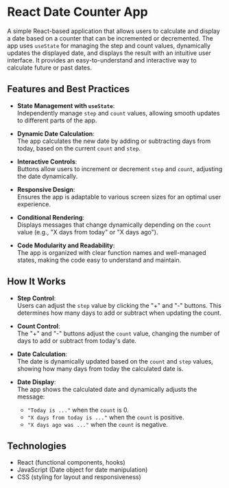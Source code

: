 # React Date Counter App

A simple React-based application that allows users to calculate and display a date based on a counter that can be incremented or decremented. The app uses `useState` for managing the step and count values, dynamically updates the displayed date, and displays the result with an intuitive user interface. It provides an easy-to-understand and interactive way to calculate future or past dates.

## Features and Best Practices

- **State Management with `useState`**:  
  Independently manage `step` and `count` values, allowing smooth updates to different parts of the app.
- **Dynamic Date Calculation**:  
  The app calculates the new date by adding or subtracting days from today, based on the current `count` and `step`.

- **Interactive Controls**:  
  Buttons allow users to increment or decrement `step` and `count`, adjusting the date dynamically.

- **Responsive Design**:  
  Ensures the app is adaptable to various screen sizes for an optimal user experience.

- **Conditional Rendering**:  
  Displays messages that change dynamically depending on the `count` value (e.g., "X days from today" or "X days ago").

- **Code Modularity and Readability**:  
  The app is organized with clear function names and well-managed states, making the code easy to understand and maintain.

## How It Works

- **Step Control**:  
  Users can adjust the `step` value by clicking the "+" and "-" buttons. This determines how many days to add or subtract when updating the count.

- **Count Control**:  
  The "+" and "-" buttons adjust the `count` value, changing the number of days to add or subtract from today's date.

- **Date Calculation**:  
  The date is dynamically updated based on the `count` and `step` values, showing how many days from today the calculated date is.

- **Date Display**:  
  The app shows the calculated date and dynamically adjusts the message:
  - `"Today is ..."` when the `count` is 0.
  - `"X days from today is ..."` when the `count` is positive.
  - `"X days ago was ..."` when the `count` is negative.

## Technologies

- React (functional components, hooks)
- JavaScript (Date object for date manipulation)
- CSS (styling for layout and responsiveness)

